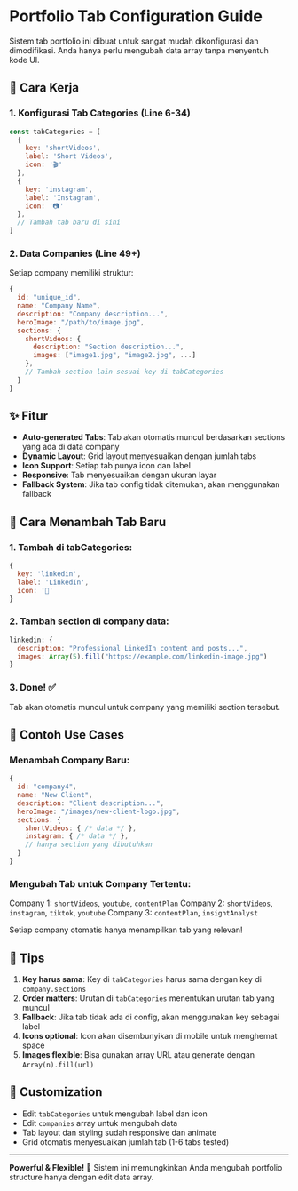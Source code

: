 # Portfolio Tab Configuration Guide

Sistem tab portfolio ini dibuat untuk sangat mudah dikonfigurasi dan dimodifikasi. Anda hanya perlu mengubah data array tanpa menyentuh kode UI.

## 🎯 Cara Kerja

### 1. Konfigurasi Tab Categories (Line 6-34)
```javascript
const tabCategories = [
  {
    key: 'shortVideos',
    label: 'Short Videos', 
    icon: '🎬'
  },
  {
    key: 'instagram',
    label: 'Instagram',
    icon: '📷'
  },
  // Tambah tab baru di sini
]
```

### 2. Data Companies (Line 49+)
Setiap company memiliki struktur:
```javascript
{
  id: "unique_id",
  name: "Company Name",
  description: "Company description...",
  heroImage: "/path/to/image.jpg",
  sections: {
    shortVideos: {
      description: "Section description...",
      images: ["image1.jpg", "image2.jpg", ...]
    },
    // Tambah section lain sesuai key di tabCategories
  }
}
```

## ✨ Fitur

- **Auto-generated Tabs**: Tab akan otomatis muncul berdasarkan sections yang ada di data company
- **Dynamic Layout**: Grid layout menyesuaikan dengan jumlah tabs
- **Icon Support**: Setiap tab punya icon dan label
- **Responsive**: Tab menyesuaikan dengan ukuran layar
- **Fallback System**: Jika tab config tidak ditemukan, akan menggunakan fallback

## 🚀 Cara Menambah Tab Baru

### 1. Tambah di tabCategories:
```javascript
{
  key: 'linkedin',
  label: 'LinkedIn', 
  icon: '💼'
}
```

### 2. Tambah section di company data:
```javascript
linkedin: {
  description: "Professional LinkedIn content and posts...",
  images: Array(5).fill("https://example.com/linkedin-image.jpg")
}
```

### 3. Done! ✅
Tab akan otomatis muncul untuk company yang memiliki section tersebut.

## 🔧 Contoh Use Cases

### Menambah Company Baru:
```javascript
{
  id: "company4",
  name: "New Client",
  description: "Client description...",
  heroImage: "/images/new-client-logo.jpg",
  sections: {
    shortVideos: { /* data */ },
    instagram: { /* data */ },
    // hanya section yang dibutuhkan
  }
}
```

### Mengubah Tab untuk Company Tertentu:
Company 1: `shortVideos`, `youtube`, `contentPlan`
Company 2: `shortVideos`, `instagram`, `tiktok`, `youtube`
Company 3: `contentPlan`, `insightAnalyst`

Setiap company otomatis hanya menampilkan tab yang relevan!

## 📝 Tips

1. **Key harus sama**: Key di `tabCategories` harus sama dengan key di `company.sections`
2. **Order matters**: Urutan di `tabCategories` menentukan urutan tab yang muncul
3. **Fallback**: Jika tab tidak ada di config, akan menggunakan key sebagai label
4. **Icons optional**: Icon akan disembunyikan di mobile untuk menghemat space
5. **Images flexible**: Bisa gunakan array URL atau generate dengan `Array(n).fill(url)`

## 🎨 Customization

- Edit `tabCategories` untuk mengubah label dan icon
- Edit `companies` array untuk mengubah data
- Tab layout dan styling sudah responsive dan animate
- Grid otomatis menyesuaikan jumlah tab (1-6 tabs tested)

---

**Powerful & Flexible!** 🚀 Sistem ini memungkinkan Anda mengubah portfolio structure hanya dengan edit data array.
